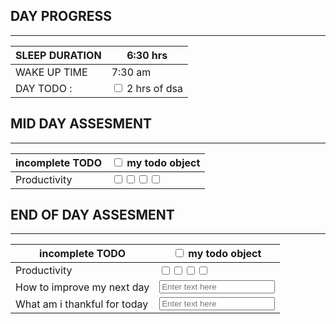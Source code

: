 ## DAY PROGRESS
---

| SLEEP DURATION | 6:30 hrs                                                       |
| -------------- | -------------------------------------------------------------- |
| WAKE UP TIME   | 7:30 am                                                        |
| DAY TODO :     | <input type="checkbox" unchecked id="7d22aewfdb"> 2 hrs of dsa |
## MID DAY ASSESMENT
---

| incomplete TODO | <input type="checkbox" unchecked id="7d224esafdczwdb"> my todo object                                                                                                                |
| --------------- | ------------------------------------------------------------------------------------------------------------------------------------------------------------------------------------ |
| Productivity    | <input type="checkbox" unchecked id="7d224a"><input type="checkbox" unchecked id="7d224b"><input type="checkbox" unchecked id="7d224c"><input type="checkbox" unchecked id="7d224d"> |
## END OF DAY ASSESMENT
---

| incomplete TODO              | <input type="checkbox" unchecked id="7d224esafdczwdb"> my todo object                                                                                                                |
| ---------------------------- | ------------------------------------------------------------------------------------------------------------------------------------------------------------------------------------ |
| Productivity                 | <input type="checkbox" unchecked id="7d224a"><input type="checkbox" unchecked id="7d224b"><input type="checkbox" unchecked id="7d224c"><input type="checkbox" unchecked id="7d224d"> |
| How to improve my next day   | <input type="text" placeholder="Enter text here" class="improveday-text">                                                                                                            |
| What am i thankful for today | <input type="text" placeholder="Enter text here" class= "thankfulday-text">                                                                                                          |
